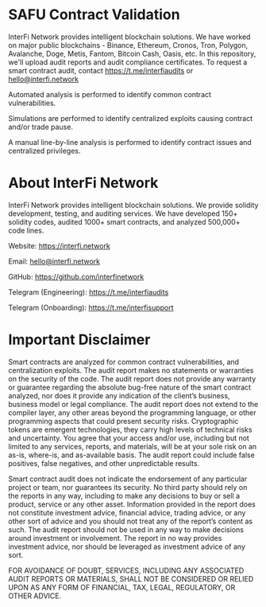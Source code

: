 # SAFU Contract Validation
InterFi Network provides intelligent blockchain solutions. We have worked on major public blockchains - Binance, Ethereum, Cronos, Tron, Polygon, Avalanche, Doge, Metis, Fantom, Bitcoin Cash, Oasis, etc. In this repository, we'll upload audit reports and audit compliance certificates. To request a smart contract audit, contact https://t.me/interfiaudits or hello@interfi.network

Automated analysis is performed to identify common contract vulnerabilities.

Simulations are performed to identify centralized exploits causing contract and/or trade pause.

A manual line-by-line analysis is performed to identify contract issues and centralized privileges.


# About InterFi Network

InterFi Network provides intelligent blockchain solutions. We provide solidity development, testing, and auditing services. We have developed 150+ solidity codes, audited 1000+ smart contracts, and analyzed 500,000+ code lines. 

Website: https://interfi.network

Email: hello@interfi.network 

GitHub: https://github.com/interfinetwork

Telegram (Engineering): https://t.me/interfiaudits 

Telegram (Onboarding): https://t.me/interfisupport


# Important Disclaimer
Smart contracts are analyzed for common contract vulnerabilities, and centralization exploits. The audit report makes no statements or warranties on the security of the code. The audit report does not provide any warranty or guarantee regarding the absolute bug-free nature of the smart contract analyzed, nor does it provide any indication of the client’s business, business model or legal compliance. The audit report does not extend to the compiler layer, any other areas beyond the programming language, or other programming aspects that could present security risks. Cryptographic tokens are emergent technologies, they carry high levels of technical risks and uncertainty. You agree that your access and/or use, including but not limited to any services, reports, and materials, will be at your sole risk on an as-is, where-is, and as-available basis. The audit report could include false positives, false negatives, and other unpredictable results.

Smart contract audit does not indicate the endorsement of any particular project or team, nor guarantees its security. No third party should rely on the reports in any way, including to make any decisions to buy or sell a product, service or any other asset. Information provided in the report does not constitute investment advice, financial advice, trading advice, or any other sort of advice and you should not treat any of the report’s content as such. The audit report should not be used in any way to make decisions around investment or involvement. The report in no way provides investment advice, nor should be leveraged as investment advice of any sort. 

FOR AVOIDANCE OF DOUBT, SERVICES, INCLUDING ANY ASSOCIATED AUDIT REPORTS OR MATERIALS, SHALL NOT BE CONSIDERED OR RELIED UPON AS ANY FORM OF FINANCIAL, TAX, LEGAL, REGULATORY, OR OTHER ADVICE.
